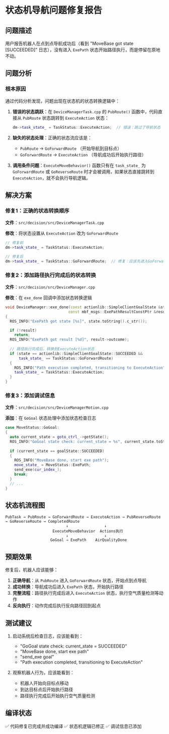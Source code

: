 # 状态机导航问题修复报告

## 问题描述

用户报告机器人在点到点导航成功后（看到 "MoveBase got state [SUCCEEDED]" 日志），没有进入 `ExePath` 状态开始路径执行，而是停留在原地不动。

## 问题分析

### 根本原因

通过代码分析发现，问题出现在状态机的状态转换逻辑中：

1. **错误的状态跳跃**：在 `DeviceManagerTask.cpp` 的 `PubRoute()` 函数中，代码直接从 `PubRoute` 状态跳转到 `ExecuteAction` 状态：
   ```cpp
   dm->task_state_ = TaskStatus::ExecuteAction;  // 错误：跳过了导航状态
   ```

2. **缺失的状态处理**：正确的状态流应该是：
   - `PubRoute` → `GoForwardRoute` （开始导航到目标点）
   - `GoForwardRoute` → `ExecuteAction` （导航成功后开始执行路径）

3. **调用条件问题**：`ExecuteMoveBehavior()` 函数只有在 `task_state_` 为 `GoForwardRoute` 或 `GoReverseRoute` 时才会被调用，如果状态直接跳转到 `ExecuteAction`，就不会执行导航逻辑。

## 解决方案

### 修复1：正确的状态转换顺序

**文件**：`src/decision/src/DeviceManagerTask.cpp`

**修改**：将状态设置从 `ExecuteAction` 改为 `GoForwardRoute`
```cpp
// 修复前
dm->task_state_ = TaskStatus::ExecuteAction;

// 修复后
dm->task_state_ = TaskStatus::GoForwardRoute;  // 修复：应该先进入GoForwardRoute状态进行导航
```

### 修复2：添加路径执行完成后的状态转换

**文件**：`src/decision/src/DeviceManager.cpp`

**修改**：在 `exe_done` 回调中添加状态转换逻辑
```cpp
void DeviceManager::exe_done(const actionlib::SimpleClientGoalState &state,
                            const mbf_msgs::ExePathResultConstPtr &result)
{
  ROS_INFO("ExePath got state [%s]", state.toString().c_str());

  if (!result)
    return;
  ROS_INFO("ExePath got result [%d]", result->outcome);
  
  // 路径执行完成后，转换到ExecuteAction状态
  if (state == actionlib::SimpleClientGoalState::SUCCEEDED && 
      task_state_ == TaskStatus::GoForwardRoute)
  {
    ROS_INFO("Path execution completed, transitioning to ExecuteAction");
    task_state_ = TaskStatus::ExecuteAction;
  }
}
```

### 修复3：添加调试信息

**文件**：`src/decision/src/DeviceManagerMotion.cpp`

**添加**：在 `GoGoal` 状态处理中添加状态检查日志
```cpp
case MoveStatus::GoGoal:
{
  auto current_state = goto_ctrl_->getState();
  ROS_INFO("GoGoal state check: current_state = %s", current_state.toString().c_str());
  
  if (current_state == goalState::SUCCEEDED)
  {
    ROS_INFO("MoveBase done, start exe path");
    move_state_ = MoveStatus::ExePath;
    send_exe(cur_index_);
    break;
  }
  // ...
}
```

## 状态机流程图

```
PubTask → PubRoute → GoForwardRoute → ExecuteAction → PubReverseRoute → GoReverseRoute → CompletedRoute
                           ↓                ↓
                     ExecuteMoveBehavior  Actions执行
                           ↓                ↓
                    GoGoal → ExePath    AirQualityDone
```

## 预期效果

修复后，机器人应该能够：

1. **正确导航**：从 `PubRoute` 进入 `GoForwardRoute` 状态，开始点到点导航
2. **成功转换**：导航成功后进入 `ExePath` 状态，开始执行路径
3. **完整流程**：路径执行完成后进入 `ExecuteAction` 状态，执行空气质量检测等动作
4. **反向执行**：动作完成后执行反向路径回到起点

## 测试建议

1. 启动系统后检查日志，应该能看到：
   - "GoGoal state check: current_state = SUCCEEDED"
   - "MoveBase done, start exe path"
   - "send_exe goal"
   - "Path execution completed, transitioning to ExecuteAction"

2. 观察机器人行为，应该能看到：
   - 机器人开始向目标点移动
   - 到达目标点后开始执行路径
   - 路径执行完成后开始执行空气质量检测

## 编译状态

✅ 代码修复已完成并成功编译
✅ 状态机逻辑已修正
✅ 调试信息已添加
